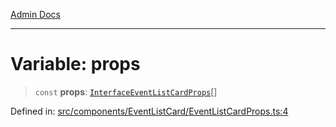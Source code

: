 [Admin Docs](/)

***

# Variable: props

> `const` **props**: [`InterfaceEventListCardProps`](../../EventListCard/interfaces/InterfaceEventListCardProps.md)[]

Defined in: [src/components/EventListCard/EventListCardProps.ts:4](https://github.com/Aad1tya27/talawa-admin/blob/dd4a08e622d0fa38bcf9758a530e8cdf917dbac8/src/components/EventListCard/EventListCardProps.ts#L4)
